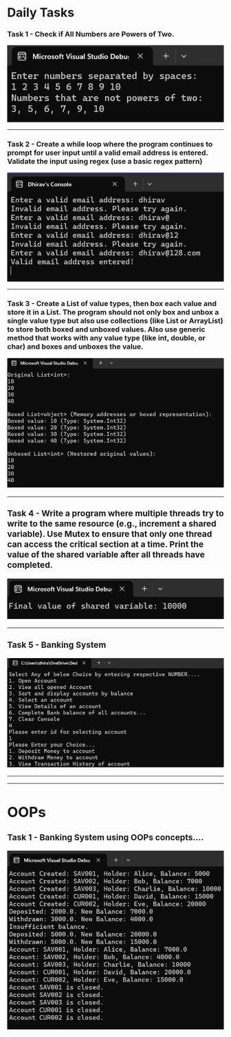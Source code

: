 # Daily Tasks


### Task 1 - Check if All Numbers are Powers of Two.

![](./outputs/Task1.png)

---

### Task 2 - Create a while loop where the program continues to prompt for user input until a valid email address is entered. Validate the input using regex (use a basic regex pattern)

![](./outputs/Task2.png)

---

### Task 3 - Create a List<T> of value types, then box each value and store it in a List<object>. The program should not only box and unbox a single value type but also use collections (like List<T> or ArrayList) to store both boxed and unboxed values. Also use generic method that works with any value type (like int, double, or char) and boxes and unboxes the value.

![](./outputs/Task3.png)

---

### Task 4 -  Write a program where multiple threads try to write to the same resource (e.g., increment a shared variable). Use Mutex to ensure that only one thread can access the critical section at a time. Print the value of the shared variable after all threads have completed.
![](./outputs/Task4.png)

---

### Task 5 -  Banking System
![](./outputs/Task5.png)

---
---

# OOPs 
### Task 1 - Banking System using OOPs concepts....
![](./outputs/OPPsTask1.png) 



